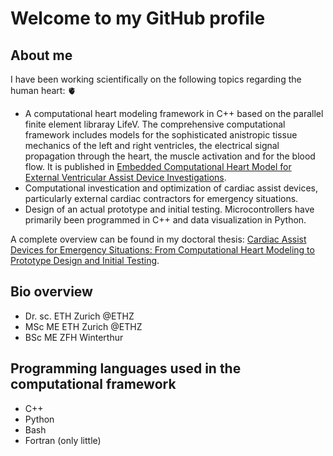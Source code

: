 # Welcome to my GitHub profile

## About me
I have been working scientifically on the following topics regarding the human heart: 🫀
- A computational heart modeling framework in C++ based on the parallel finite element libraray LifeV. The comprehensive computational framework includes models for the sophisticated anistropic tissue mechanics of the left and right ventricles, the electrical signal propagation through the heart, the muscle activation and for the blood flow. It is published in [Embedded Computational Heart Model for External Ventricular Assist Device Investigations](https://link.springer.com/article/10.1007/s13239-022-00610-w).
- Computational investication and optimization of cardiac assist devices, particularly external cardiac contractors for emergency situations.
- Design of an actual prototype and initial testing. Microcontrollers have primarily been programmed in C++ and data visualization in Python.

A complete overview can be found in my doctoral thesis: [Cardiac Assist Devices for Emergency Situations: From Computational Heart Modeling to Prototype Design and Initial Testing](https://doi.org/10.3929/ethz-b-000716695).

## Bio overview
- Dr. sc. ETH Zurich @ETHZ
- MSc ME ETH Zurich @ETHZ
- BSc ME ZFH Winterthur

## Programming languages used in the computational framework
- C++
- Python
- Bash
- Fortran (only little)

<!--
Link to the sample section: [Link Text](#sample-section).
[A link to that custom anchor](#my-custom-anchor-point)

> [!NOTE]
> Useful information that users should know, even when skimming content.

> [!TIP]
> Helpful advice for doing things better or more easily.

> [!IMPORTANT]
> Key information users need to know to achieve their goal.

> [!WARNING]
> Urgent info that needs immediate user attention to avoid problems.

> [!CAUTION]
> Advises about risks or negative outcomes of certain actions.

Here is a simple footnote[^1].

A footnote can also have multiple lines[^2].

[^1]: My reference.
[^2]: To add line breaks within a footnote, prefix new lines with 2 spaces.
  This is a second line.

❤️‍🩹
💔
💗
💓
💕
-->

